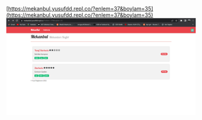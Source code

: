 [https://mekanbul.yusufdd.repl.co/?enlem=37&boylam=35](https://mekanbul.yusufdd.repl.co/?enlem=37&boylam=35)
![Odev7resim](/photos/odev7ss.png)